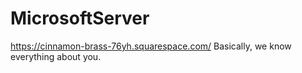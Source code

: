 # MicrosoftServer
https://cinnamon-brass-76yh.squarespace.com/
Basically, we know everything about you. 
